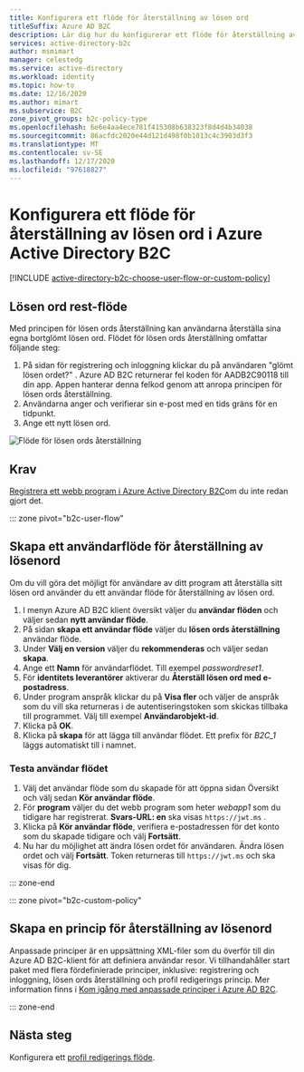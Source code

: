 ```yaml
---
title: Konfigurera ett flöde för återställning av lösen ord
titleSuffix: Azure AD B2C
description: Lär dig hur du konfigurerar ett flöde för återställning av lösen ord i Azure Active Directory B2C.
services: active-directory-b2c
author: msmimart
manager: celestedg
ms.service: active-directory
ms.workload: identity
ms.topic: how-to
ms.date: 12/16/2020
ms.author: mimart
ms.subservice: B2C
zone_pivot_groups: b2c-policy-type
ms.openlocfilehash: 6e6e4aa4ece781f415308b638323f8d4d4b34038
ms.sourcegitcommit: 86acfdc2020e44d121d498f0b1013c4c3903d3f3
ms.translationtype: MT
ms.contentlocale: sv-SE
ms.lasthandoff: 12/17/2020
ms.locfileid: "97618827"
---
```

# <a name="set-up-a-password-reset-flow-in-azure-active-directory-b2c"></a>Konfigurera ett flöde för återställning av lösen ord i Azure Active Directory B2C

[!INCLUDE [active-directory-b2c-choose-user-flow-or-custom-policy](../../includes/active-directory-b2c-choose-user-flow-or-custom-policy.md)]

## <a name="password-rest-flow"></a>Lösen ord rest-flöde

Med principen för lösen ords återställning kan användarna återställa sina egna bortglömt lösen ord. Flödet för lösen ords återställning omfattar följande steg: 
1. På sidan för registrering och inloggning klickar du på användaren "glömt lösen ordet?" . Azure AD B2C returnerar fel koden för AADB2C90118 till din app. Appen hanterar denna felkod genom att anropa principen för lösen ords återställning. 
1. Användarna anger och verifierar sin e-post med en tids gräns för en tidpunkt.
1. Ange ett nytt lösen ord.

![Flöde för lösen ords återställning](./media/add-password-reset-policy/password-reset-flow.png)

## <a name="prerequisites"></a>Krav

[Registrera ett webb program i Azure Active Directory B2C](tutorial-register-applications.md)om du inte redan gjort det.

::: zone pivot="b2c-user-flow"

## <a name="create-a-password-reset-user-flow"></a>Skapa ett användarflöde för återställning av lösenord

Om du vill göra det möjligt för användare av ditt program att återställa sitt lösen ord använder du ett användar flöde för återställning av lösen ord.

1. I menyn Azure AD B2C klient översikt väljer du **användar flöden** och väljer sedan **nytt användar flöde**.
1. På sidan **skapa ett användar flöde** väljer du **lösen ords återställning** användar flöde. 
1. Under **Välj en version** väljer du **rekommenderas** och väljer sedan **skapa**.
1. Ange ett **Namn** för användarflödet. Till exempel *passwordreset1*.
1. För **identitets leverantörer** aktiverar du **Återställ lösen ord med e-postadress**.
2. Under program anspråk klickar du på **Visa fler** och väljer de anspråk som du vill ska returneras i de autentiseringstoken som skickas tillbaka till programmet. Välj till exempel **Användarobjekt-id**.
3. Klicka på **OK**.
4. Klicka på **skapa** för att lägga till användar flödet. Ett prefix för *B2C_1* läggs automatiskt till i namnet.

### <a name="test-the-user-flow"></a>Testa användar flödet

1. Välj det användar flöde som du skapade för att öppna sidan Översikt och välj sedan **Kör användar flöde**.
1. För **program** väljer du det webb program som heter *webapp1* som du tidigare har registrerat. **Svars-URL: en** ska visas `https://jwt.ms` .
1. Klicka på **Kör användar flöde**, verifiera e-postadressen för det konto som du skapade tidigare och välj **Fortsätt**.
1. Nu har du möjlighet att ändra lösen ordet för användaren. Ändra lösen ordet och välj **Fortsätt**. Token returneras till `https://jwt.ms` och ska visas för dig.

::: zone-end

::: zone pivot="b2c-custom-policy"

## <a name="create-a-password-reset-policy"></a>Skapa en princip för återställning av lösenord

Anpassade principer är en uppsättning XML-filer som du överför till din Azure AD B2C-klient för att definiera användar resor. Vi tillhandahåller start paket med flera fördefinierade principer, inklusive: registrering och inloggning, lösen ords återställning och profil redigerings princip. Mer information finns i [Kom igång med anpassade principer i Azure AD B2C](custom-policy-get-started.md).

::: zone-end

## <a name="next-steps"></a>Nästa steg

Konfigurera ett [profil redigerings flöde](add-profile-editing-policy.md).